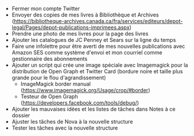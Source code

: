 - Fermer mon compte Twitter
- Envoyer des copies de mes livres à Bibliothèque et Archives (https://bibliotheque-archives.canada.ca/fra/services/editeurs/depot-legal/Pages/depot-publications-imprimees.aspx)
- Prendre une photo de mes livres pour la page des livres
- Ajouter les catalogues de JC Penney et Sears sur la ligne du temps
- Faire une infolettre pour être averti de mes nouvelles publications avec Amazon SES comme système d'envoi et mon courriel comme gestionnaire des abonnements
- Ajouter un script qui crée une image spéciale avec Imagemagick pour la distribution de Open Graph et Twitter Card (bordure noire et taille plus grande pour le flou d'agrandissement)
    - ImageMagick border manual (https://www.imagemagick.org/Usage/crop/#border)
    - Testeur de Open Graph (https://developers.facebook.com/tools/debug/)
- Ajouter les mauvaises idées et les listes de tâches dans Notes à ce dossier
- Ajuster les tâches de Nova à la nouvelle structure
- Tester les tâches avec la nouvelle structure